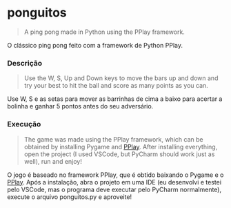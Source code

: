# ponguitos
> A ping pong made in Python using the PPlay framework.

O clássico ping pong feito com a framework de Python PPlay.

### Descrição
> Use the W, S, Up and Down keys to move the bars up and down and try your best to hit the ball and score as many points as you can.

Use W, S e as setas para mover as barrinhas de cima a baixo para acertar a bolinha e ganhar 5 pontos antes do seu adversário.

### Execução
> The game was made using the PPlay framework, which can be obtained by installing Pygame and [PPlay](http://www2.ic.uff.br/pplay/en/). After installing everything, open the project (I used VSCode, but PyCharm should work just as well), run and enjoy!

O jogo é baseado no framework PPlay, que é obtido baixando o Pygame e o [PPlay](http://www2.ic.uff.br/pplay/en/). Após a instalação, abra o projeto em uma IDE (eu desenvolvi e testei pelo VSCode, mas o programa deve executar pelo PyCharm normalmente), execute o arquivo ponguitos.py e aproveite!
